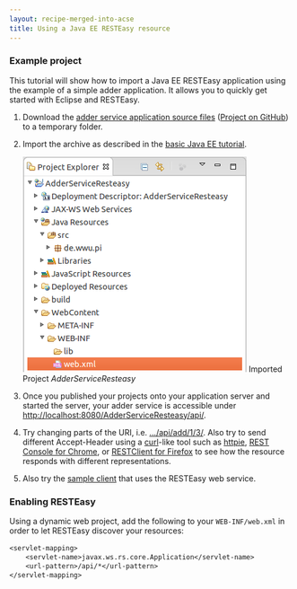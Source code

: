 ```yaml
---
layout: recipe-merged-into-acse
title: Using a Java EE RESTEasy resource
---
```


### Example project

This tutorial will show how to import a Java EE RESTEasy application using the example of a simple adder application. It allows you to quickly get started with Eclipse and RESTEasy.

1. Download the [adder service application source files](https://github.com/wwu-pi/resteasy-example/archive/master.zip) ([Project on GitHub](https://github.com/wwu-pi/resteasy-example)) to a temporary folder.
1. Import the archive as described in the [basic Java EE tutorial](020_tutorial_jboss_project.html#import). 

    ![RESTEasy project in Eclipse](images/resteasy_project.png)
    Imported Project *AdderServiceResteasy*

1. Once you published your projects onto your application server and started the server, your adder service is accessible under <a href="http://localhost:8080/AdderServiceResteasy/api/">http://localhost:8080/AdderServiceResteasy/api/</a>.
1. Try changing parts of the URI, i.e. <a href="http://localhost:8080/AdderServiceResteasy/api/add/1/3/">.../api/add/1/3/</a>. Also try to send different Accept-Header using a [curl](http://curl.haxx.se/)-like tool such as [httpie](https://github.com/jkbr/httpie), [REST Console for Chrome](https://chrome.google.com/webstore/detail/rest-console/cokgbflfommojglbmbpenpphppikmonn), or [RESTClient for Firefox](https://addons.mozilla.org/firefox/addon/restclient/) to see how the resource responds with different representations.
1. Also try the <a href="http://localhost:8080/AdderClientResteasy/index.xhtml">sample client</a> that uses the RESTEasy web service.

### Enabling RESTEasy
Using a dynamic web project, add the following to your `WEB-INF/web.xml` in order to let RESTEasy discover your resources:

    <servlet-mapping>
        <servlet-name>javax.ws.rs.core.Application</servlet-name>
        <url-pattern>/api/*</url-pattern>
    </servlet-mapping>
